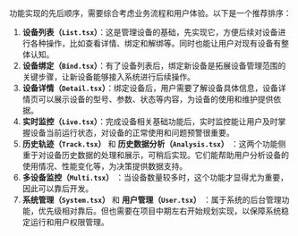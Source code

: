 功能实现的先后顺序，需要综合考虑业务流程和用户体验。以下是一个推荐排序：
1. **设备列表（`List.tsx`）**：这是管理设备的基础，先实现它，方便后续对设备进行各种操作，比如查看详情、绑定和解绑等。同时也能让用户对现有设备有整体认知。
2. **设备绑定（`Bind.tsx`）**：有了设备列表后，绑定新设备是拓展设备管理范围的关键步骤，让新设备能够接入系统进行后续操作。
3. **设备详情（`Detail.tsx`）**：绑定设备后，用户需要了解设备具体信息，设备详情页可以展示设备的型号、参数、状态等内容，为设备的使用和维护提供依据。
4. **实时监控（`Live.tsx`）**：完成设备相关基础功能后，实时监控能让用户及时掌握设备当前运行状态，对设备的正常使用和问题预警很重要。
5. **历史轨迹（`Track.tsx`）** 和 **历史数据分析（`Analysis.tsx`）** ：这两个功能侧重于对设备历史数据的处理和展示，可稍后实现。它们能帮助用户分析设备的使用情况、性能变化等，为决策提供数据支持。
6. **多设备监控（`Multi.tsx`）** ：当设备数量较多时，这个功能才显得尤为重要，因此可以靠后开发。
7. **系统管理（`System.tsx`）** 和 **用户管理（`User.tsx`）** ：属于系统的后台管理功能，优先级相对靠后。但也需要在项目中期左右开始规划实现，以保障系统稳定运行和用户权限管理。 
